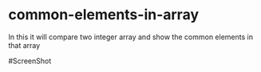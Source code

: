 # common-elements-in-array


In this it will compare two integer array and show the common elements in that array

#ScreenShot

